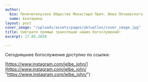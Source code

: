 ```yaml
---
author:
  bio: Попечительское Общество Монастыря Преп. Иова Почаевского
  name: Екатерина
layout: post
cover_image: "/uploads/assets/pages/aktuelles/cover_image.jpg"
title: Смотрите прямые трансляции наших богослужений!
excerpt: 17.03.2020

---
```

Сегодняшнее богослужение доступно по ссылки:

[https://www.instagram.com/jelbe_john/](https://www.instagram.com/jelbe_john/ "https://www.instagram.com/jelbe_john/")